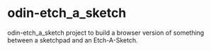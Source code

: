 # odin-etch_a_sketch
odin-etch_a_sketch project to build a browser version of something between a sketchpad and an Etch-A-Sketch.
